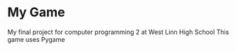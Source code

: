 # My Game
My final project for computer programming 2 at West Linn High School
This game uses Pygame
